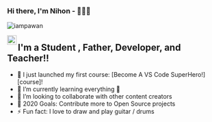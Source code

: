 ### Hi there, I'm Nihon - 🖤👨‍🦯

<p align="left"> <img src="https://komarev.com/ghpvc/?username=iampawan&label=Views&color=blue&style=plastic" alt="iampawan" /> </p>

<a href="https://twitter.com/islam_nihon">

  <img align="left" alt="Nihon's Twitter" width="22px" src="https://cdn.jsdelivr.net/npm/simple-icons@v3/icons/twitter.svg" />

</a>



## I'm a Student , Father, Developer, and Teacher!!

- 🔭 I just launched my first course: [Become A VS Code SuperHero!][course]!
- 🌱 I’m currently learning everything 🤣
- 👯 I’m looking to collaborate with other content creators
- 🥅 2020 Goals: Contribute more to Open Source projects
- ⚡ Fun fact: I love to draw and play guitar / drums





